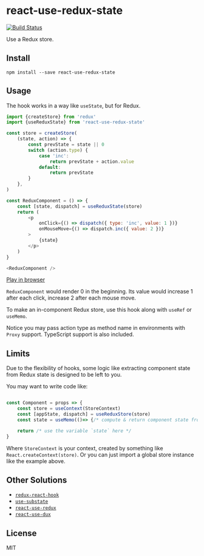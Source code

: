 # react-use-redux-state

[![Build Status](https://travis-ci.com/pinyin/react-use-redux-state.svg?branch=master)](https://travis-ci.com/pinyin/react-use-redux-state)

Use a Redux store.

## Install

```
npm install --save react-use-redux-state
```

## Usage

The hook works in a way like `useState`, but for Redux.

```js
import {createStore} from 'redux'
import {useReduxState} from 'react-use-redux-state'

const store = createStore(
    (state, action) => {
        const prevState = state || 0
        switch (action.type) {
            case 'inc':
                return prevState + action.value
            default:
                return prevState
        }
    },
)

const ReduxComponent = () => {
    const [state, dispatch] = useReduxState(store)
    return (
        <p
            onClick={() => dispatch({ type: 'inc', value: 1 })}
            onMouseMove={() => dispatch.inc({ value: 2 })}
        >
            {state}
        </p>
    )
}

<ReduxComponent />
```

[Play in browser](https://stackblitz.com/edit/react-use-redux-state)

`ReduxComponent` would render 0 in the beginning. Its value would increase 1 after each click, increase 2 after each mouse move.

To make an in-component Redux store, use this hook along with `useRef` or `useMemo`.

Notice you may pass action type as method name in environments with `Proxy` support. TypeScript support is also included.

## Limits

Due to the flexibility of hooks, some logic like extracting component state from Redux state is designed to be left to you.

You may want to write code like:

```js

const Component = props => {
    const store = useContext(StoreContext)
    const [appState, dispatch] = useReduxStore(store)
    const state = useMemo(()=> {/* compute & return component state from redux state */, [appState, props])}

    return /* use the variable `state` here */
}

```

Where `StoreContext` is your context, created by something like `React.createContext(store)`. Or you can just import a global store instance like the example above.

## Other Solutions

-   [`redux-react-hook`](https://github.com/facebookincubator/redux-react-hook)
-   [`use-substate`](https://github.com/philipp-spiess/use-substate)
-   [`react-use-redux`](https://github.com/martynaskadisa/react-use-redux)
-   [`react-use-dux`](https://github.com/richardpj/react-use-dux)

## License

MIT
